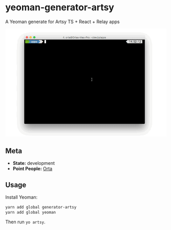 # yeoman-generator-artsy

A Yeoman generate for Artsy TS + React + Relay apps

<img src="screenshots/yeoman.gif">


## Meta

* __State:__ development
* __Point People:__ [Orta](https://github.com/orta)

## Usage

Install Yeoman:

```
yarn add global generator-artsy
yarn add global yeoman
```

Then run `yo artsy`.
